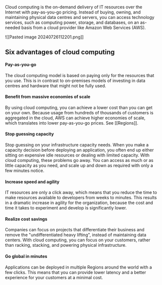 Cloud computing is the on-demand delivery of IT resources over the Internet with pay-as-you-go pricing. Instead of buying, owning, and maintaining physical data centres and servers, you can access technology services, such as computing power, storage, and databases, on an as-needed basis from a cloud provider like Amazon Web Services (AWS).  



![[Pasted image 20240726112201.png]]


## Six advantages of cloud computing

#### Pay-as-you-go

The cloud computing model is based on paying only for the resources that you use. This is in contrast to on-premises models of investing in data centres and hardware that might not be fully used.

#### Benefit from massive economies of scale

By using cloud computing, you can achieve a lower cost than you can get on your own. Because usage from hundreds of thousands of customers is aggregated in the cloud, AWS can achieve higher economies of scale, which translates into lower pay-as-you-go prices. See [[Regions]].

#### Stop guessing capacity

Stop guessing on your infrastructure capacity needs. When you make a capacity decision before deploying an application, you often end up either sitting on expensive idle resources or dealing with limited capacity. With cloud computing, these problems go away. You can access as much or as little capacity as you need, and scale up and down as required with only a few minutes notice.

#### Increase speed and agility

IT resources are only a click away, which means that you reduce the time to make resources available to developers from weeks to minutes. This results in a dramatic increase in agility for the organization, because the cost and time it takes to experiment and develop is significantly lower.

#### Realize cost savings

Companies can focus on projects that differentiate their business and remove the "undifferentiated heavy lifting", instead of maintaining data centers. With cloud computing, you can focus on your customers, rather than racking, stacking, and powering physical infrastructure.

#### Go global in minutes

Applications can be deployed in multiple Regions around the world with a few clicks. This means that you can provide lower latency and a better experience for your customers at a minimal cost.